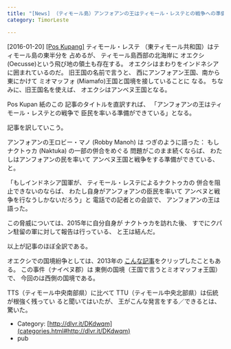 ```yaml
---
title: "[News] （ティモール島）アンフォアンの王はティモール・レステとの戦争への準備はできている "
category: TimorLeste

---
```


[2016-01-20] [[Pos Kupang]](http://dlvr.it/DKdwqm)  ティモール・レステ
（東ティモール共和国）はティモール島の東半分を
占めるが、
ティモール島西部の北海岸に
オエクシ (Oecusse)という飛び地の領土も存在する。
オエクシはまわりをインドネシアに囲まれているのだ。
旧王国の名前で言うと、
西にアンフォアン王国、南から東にかけて
ミオマッフォ (Miamafo)王国と国境を接していることに
なる。
ちなみに、旧王国名を使えば、
オエクシはアンベヌ王国となる。

 Pos Kupan 紙のこの
記事のタイトルを直訳すれば、
「アンフォアンの王はティモール・レステとの戦争で
臣民を率いる準備ができている」となる。

 記事を訳していこう。

 アンフォアンの王ロビー・マノ (Robby Manoh) は
つぎのように語った：
もしナクトゥカ (Naktuka) の一部の併合をめぐる
問題がこのまま続くならば、
わたしはアンフォアンの民を率いて
アンベヌ王国と戦争をする準備ができている、と。

 「もしインドネシア国軍が、
ティモール・レステによるナクトゥカの
併合を阻止できないのならば、
わたし自身がアンフォアンの臣民を率いて
アンベヌと戦争を行なうしかないだろう」と
電話での記者との会談で、
アンフォアンの王は語った。

 この脅威については、2015年に自分自身が
ナクトゥカを訪れた後、
すでにクパン駐留の軍に対して報告は行っている、
と王は結んだ。

 以上が記事のほぼ全訳である。

 オエクシでの国境紛争としては、2013年の
[こんな記事](http://bunjin6.hus.osaka-u.ac.jp/~satoshi/private/diary/2013-10-19-1.html)をクリップしたこともある。
この事件（ナイベヌ郡）は
東側の国境（王国で言うとミオマッフォ王国）で、
今回のは西側の国境である。

 TTS（ティモール中央南部県）に比べて
TTU（ティモール中央北部県）は伝統が根強く残ってい
ると聞いてはいたが、
王がこんな発言をする／できるとは、
驚いた。

- Category: [http://dlvr.it/DKdwqm](categories.html#http://dlvr.it/DKdwqm)
- pub

